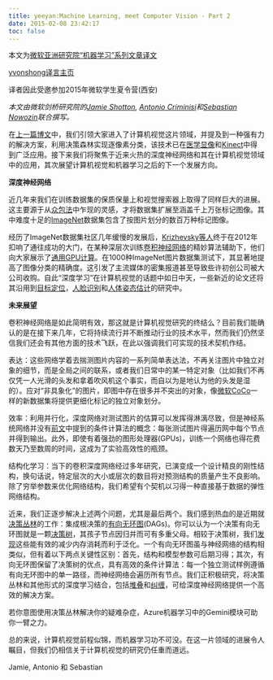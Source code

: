 ```yaml
---
title: yeeyan:Machine Learning, meet Computer Vision - Part 2
date: 2015-02-08 23:42:17
toc: false
---
```


本文为[微软亚洲研究院“机器学习”系列文章译文](http://www.msra.cn/zh-cn/research/machine-learning-group/default.aspx)

[yvonshong译言主页](http://user.yeeyan.com/articles/yvonshong/translation)

译者因此受邀参加2015年微软学生夏令营(西安)

<!-- more -->

*本文由微软剑桥研究院的[Jamie Shotton](http://social.technet.microsoft.com/Profile/Jamie%20Shotton?WT.mc_id=Blog_MachLearn_General_DI),&nbsp;[Antonio Criminisi](http://social.technet.microsoft.com/Profile/Antonio%20Criminisi%20-%20MSR?WT.mc_id=Blog_MachLearn_General_DI)和[Sebastian Nowozin](http://social.technet.microsoft.com/Profile/Sebastian%20Nowozin?WT.mc_id=Blog_MachLearn_General_DI)联合撰写。*

在[上一篇博文](http://blogs.technet.com/b/machinelearning/archive/2014/08/06/machine-learning-meet-computer-vision.aspx?WT.mc_id=Blog_MachLearn_General_DI)中，我们引领大家进入了计算机视觉这片领域，并提及到一种强有力的解决方案，利用决策森林实现逐像素分类，该技术已在[医学显像](http://research.microsoft.com/apps/pubs/default.aspx?id=135567&amp;WT.mc_id=Blog_MachLearn_General_DI)和[Kinect](http://research.microsoft.com/apps/pubs/default.aspx?id=145347&amp;WT.mc_id=Blog_MachLearn_General_DI)中得到广泛应用。接下来我们将聚焦于近来火热的深度神经网络和其在计算机视觉领域中的应用，其次展望计算机视觉和机器学习之后的下一个发展方向。

**深度神经网络**

近几年来我们在训练数据集的保质保量上和视觉搜索器上取得了同样巨大的进展。这主要源于从[众包法](http://en.wikipedia.org/wiki/Crowdsourcing?WT.mc_id=Blog_MachLearn_General_DI)中乍现的灵感，才将数据集扩展至涵盖千上万张标记图像。其中难度十足的[ImageNet](http://www.image-net.org/?WT.mc_id=Blog_MachLearn_General_DI)数据集包含了按图片划分的数百万种标记图像。

经历了ImageNet数据集社区几年缓慢的发展后，[Krizhevsky等人](http://www.cs.toronto.edu/~hinton/absps/imagenet.pdf?WT.mc_id=Blog_MachLearn_General_DI)终于在2012年扣响了通往成功的大门，在某种深层次训练[卷积神经网络](http://en.wikipedia.org/wiki/Convolutional_neural_network?WT.mc_id=Blog_MachLearn_General_DI)的精妙算法辅助下，他们向大家展示了[通用GPU计算](http://en.wikipedia.org/wiki/GPGPU?WT.mc_id=Blog_MachLearn_General_DI)。在1000种ImageNet图片数据集测试下，其显著地提高了图像分类的精确度。这引发了主流媒体的密集报道甚至导致些许初创公司被大公司收购。自此“深度学习”在计算机视觉的话题中如日中天，一些新近的论文还将其沿用到[目标定位](http://arxiv.org/abs/1311.2524?WT.mc_id=Blog_MachLearn_General_DI)，[人脸识别](http://www.cs.toronto.edu/~ranzato/publications/taigman_cvpr14.pdf?WT.mc_id=Blog_MachLearn_General_DI)和[人体姿态估计](http://arxiv.org/abs/1312.4659?WT.mc_id=Blog_MachLearn_General_DI)的研究中。

**未来展望**

卷积神经网络是如此简明有效，那这就是计算机视觉研究的终结么？目前我们能确认的是在接下来几年，它将持续流行并不断推动行业的技术水平，然而我们仍然坚信我们还会有其他方面的技术飞跃，在此以强调我们可实现的技术契机作结。

表达：这些网络学着去揣测图片内容的一系列简单表达法，不再关注图片中独立对象的细节，而是全局之间的联系，或者我们日常中的某一特定对象（比如我们不再仅凭一人光滑的头发和拿着吹风机这个事实，而自以为是地认为他的头发是湿的）。应对“非具象化”的图片，即图中存在很多并不突出的对象，像[微软CoCo](http://mscoco.org/?WT.mc_id=Blog_MachLearn_General_DI)一样的新数据集将提供更细化标记的独立对象划分。

效率：利用并行化，深度网络对测试图片的估算可以发挥得淋漓尽致，但是神经系统网络并没有[前文](http://blogs.technet.com/b/machinelearning/archive/2014/08/06/machine-learning-meet-computer-vision.aspx?WT.mc_id=Blog_MachLearn_General_DI)中提到的条件计算法的概念：每张测试图片得遍历网中每个节点并得到输出。此外，即使有着强劲的图形处理器(GPUs)，训练一个网络也得花费数天乃至数周的时间，这成为了实验高效性的瓶颈。

结构化学习：当下的卷积深度网络经过多年研究，已演变成一个设计精良的刚性结构，换句话说，特定层次的大小或层次的数目将对预测结构的质量产生不良影响。除了穷举参数来优化网络结构，我们希望有个契机以习得一种直接基于数据的弹性网络结构。

近来，我们正逐步解决上述两个问题，尤其是最后两个。我们感到热血的是近期就[决策丛林](http://research.microsoft.com/pubs/205439/DecisionJunglesNIPS2013.pdf?WT.mc_id=Blog_MachLearn_General_DI)的工作：集成根决策的[有向无环图](http://en.wikipedia.org/wiki/Directed_acyclic_graph?WT.mc_id=Blog_MachLearn_General_DI)(DAGs)。你可以认为一个决策有向无环图就是一颗[决策树](http://blogs.technet.com/b/machinelearning/archive/2014/08/06/machine-learning-meet-computer-vision.aspx?WT.mc_id=Blog_MachLearn_General_DI)，其孩子节点因归并而可有多重父母。相较于决策树，我们[发现](http://research.microsoft.com/pubs/205439/DecisionJunglesNIPS2013.pdf?WT.mc_id=Blog_MachLearn_General_DI)这些能有效的减少内存消耗而利于泛化。一个有向无环图虽与神经网络的结构相类似，但有着以下两点关键性区别：首先，结构和模型参数可后期习得；其次，有向无环图保留了决策树的优点，具有高效的条件计算法：每一个独立测试样例遵循有向无环图中的单一路径，而神经网络会遍历所有节点。我们正积极研究，将决策丛林和其他形式的深度学习结合，包括[堆叠](http://pages.ucsd.edu/~ztu/publication/pami_autocontext.pdf?WT.mc_id=Blog_MachLearn_General_DI)和[纠缠](http://research.microsoft.com/pubs/146430/Criminisi_IPMI_2011c.pdf?WT.mc_id=Blog_MachLearn_General_DI)，可给深度神经网络提供一个高效的解决方案。

若你意图使用决策丛林解决你的疑难杂症，Azure机器学习中的Gemini模块可助你一臂之力。

总的来说，计算机视觉前程似锦，而机器学习功不可没。在这一片领域的进展令人瞩目，但我们仍相信关于计算机视觉的研究仍任重而道远。

Jamie, Antonio 和 Sebastian

